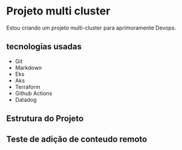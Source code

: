 # Projeto multi cluster 


Estou criando um projeto multi-cluster para aprimoramente Devops. 

## tecnologias usadas

- Git
- Markdown
- Eks
- Aks
- Terraform
- Github Actions 
- Datadog

## Estrutura do Projeto

## Teste de adição de conteudo remoto 

